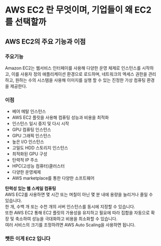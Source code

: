 # AWS EC2 란 무엇이며, 기업들이 왜 EC2를 선택할까
## AWS EC2의 주요 기능과 이점
### **주요기능**
Amazon EC2는 웹서비스 인터페이를 사용해 다양한 운영 체제로 인스턴스를 시작하고, 이를 사용자 정의 애플리케이션 환경으로 로드하며, 네트워크의 엑세스 권한을 관리하고, 원하는 수의 시스템을 사용해 이미지를 실행 할 수 있는 진정한 가상 컴퓨팅 환경을 제공한다.

### **이점**
* 베어 메탈 인스턴스
* AWS EC2 플릿을 사용해 컴퓨팅 성능과 비용을 최적화
* 인스턴스 일시 중지 및 다시 시작
* GPU 컴퓨팅 인스턴스
* GPU 그래픽 인스턴스
* 높은 I/O 인스턴스
* 고밀도 HDD 스토리지 인스턴스
* 최적화된 GPU 구성
* 탄력적 IP 주소
* HPC(고성능 컴퓨터)클러스터
* 다양한 운영체제
* AWS marketplace를 통한 다양한 소프트웨어

**탄력성 있는 웹 스케일 컴퓨팅**  
AWS EC2를 사용하면 몇 시간 또는 며칠이 아닌 몇 분 내에 용량을 늘리거나 줄일 수 있습니다.  
한 개, 수백 개 또는 수천 개의 서버 인스턴스를 동시에 지정할 수 있습니다.  
또한 AWS EC2 통해 EC2 플릿의 가용성을 유지하고 필요에 따라 집합을 자동으로 확장 및 축소하여 성능을 극대화하고 비용을 최소화할 수 있습니다.  
여러 서비스의 크기를 조정하려면 AWS Auto Scaling을 사용하면 됩니다.


### **쨋든 이게 EC2 입니다**